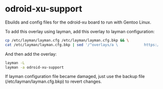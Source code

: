 odroid-xu-support
===============

Ebuilds and config files for the odroid-xu board to run with Gentoo Linux.

To add this overlay using layman, add this overlay to layman configuration:

```bash
cp /etc/layman/layman.cfg /etc/layman/layman.cfg.bkp && \
cat /etc/layman/layman.cfg.bkp | sed '/^overlays/a \            https://raw.githubusercontent.com/wabbit01/odroid-xu-support/master/overlay.xml' > /etc/layman/layman.cfg
```

And then add the overlay:
```bash
layman -L
layman -a odroid-xu-support
```

If layman configuration file became damaged, just use the backup file (/etc/layman/layman.cfg.bkp) to revert changes.

